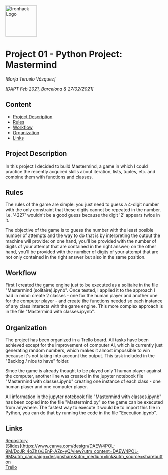 <img src="https://bit.ly/2VnXWr2" alt="Ironhack Logo" width="100"/>

# Project 01 - Python Project: Mastermind
*[Borja Teruelo Vázquez]*

*[DAPT Feb 2021, Barcelona & 27/02/2021]*

## Content
- [Project Description](#project-description)
- [Rules](#rules)
- [Workflow](#workflow)
- [Organization](#organization)
- [Links](#links)

## Project Description
In this project I decided to build Mastermind, a game in which I could practice the recently acquired skills about iteration, lists, tuples, etc. and combine them with functions and classes.

## Rules
The rules of the game are simple: you just need to guess a 4-digit number with the only constraint that these digits cannot be repeated in the number. I.e. '4227' wouldn't be a good guess because the digit '2' appears twice in it.

The objective of the game is to guess the number with the least posible number of attempts and the way to do that is by interpreting the output the machine will provide: on one hand, you'll be provided with the number of digits of your attempt that are contained in the right answer; on the other hand, you'll be provided with the number of digits of your attempt that are not only contained in the right answer but also in the same position.

## Workflow
First I created the game engine just to be executed as a solitaire in the file "Mastermind (solitaire).ipynb". Once tested, I applied it to the approach I had in mind: create 2 classes - one for the human player and another one for the computer player - and create the functions needed so each instance of any class interacts with the game engine. This more complex approach is in the file "Mastermind with classes.ipynb".

## Organization
The project has been organized in a Trello board. All tasks have been achieved except for the improvement of computer AI, which is currently just generating random numbers, which makes it almost impossible to win because it's not taking into account the output. This task included in the "Backlog / nice to have" folder.

Since the game is already thought to be played only 1 human player against the computer, another line was created in the jupyter notebook file "Mastermind with classes.ipynb" creating one instance of each class - one human player and one computer player.

All information in the jupyter notebook file "Mastermind with classes.ipynb" has been copied into the file "Mastermind.py" so the game can be executed from anywhere. The fastest way to execute it would be to import this file in Python, you can do that by running the code in the file "Execution.ipynb".

## Links

[Repository](https://github.com/borjatv/PR01-project-python.git)  
[Slides](https://www.canva.com/design/DAEW4POL-9M/DoJR_4oZhsVJEnP-AZp-yQ/view?utm_content=DAEW4POL-9M&utm_campaign=designshare&utm_medium=link&utm_source=sharebutton  
[Trello](https://trello.com/b/10y0xG4H/mastermind-borja-teruelo)  
